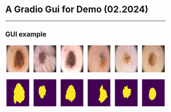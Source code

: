 # A Gradio Gui for Demo (02.2024)
____
## GUI example

<img src="https://github.com/fedor-konovalenko/the-lovely-bones/blob/main/pictures/5.png" width="700" height="200">
  

